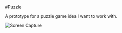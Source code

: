 #Puzzle

A prototype for a puzzle game idea I want to work with.

![Screen Capture](https://i.gyazo.com/c62b84a13d2da3a4f2dba13ef9f220cf.gif)